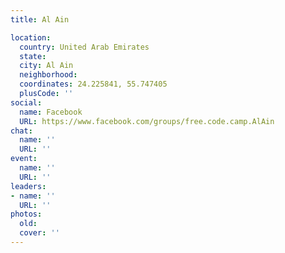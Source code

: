 ```yaml
---
title: Al Ain

location:
  country: United Arab Emirates
  state: 
  city: Al Ain
  neighborhood: 
  coordinates: 24.225841, 55.747405
  plusCode: ''
social:
  name: Facebook
  URL: https://www.facebook.com/groups/free.code.camp.AlAin
chat:
  name: ''
  URL: ''
event:
  name: ''
  URL: ''
leaders:
- name: ''
  URL: ''
photos:
  old: 
  cover: ''
---
```

